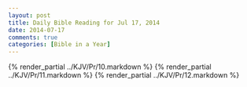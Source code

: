 ```yaml
---
layout: post
title: Daily Bible Reading for Jul 17, 2014
date: 2014-07-17
comments: true
categories: [Bible in a Year]
---
```

{% render_partial ../KJV/Pr/10.markdown %}
{% render_partial ../KJV/Pr/11.markdown %}
{% render_partial ../KJV/Pr/12.markdown %}
